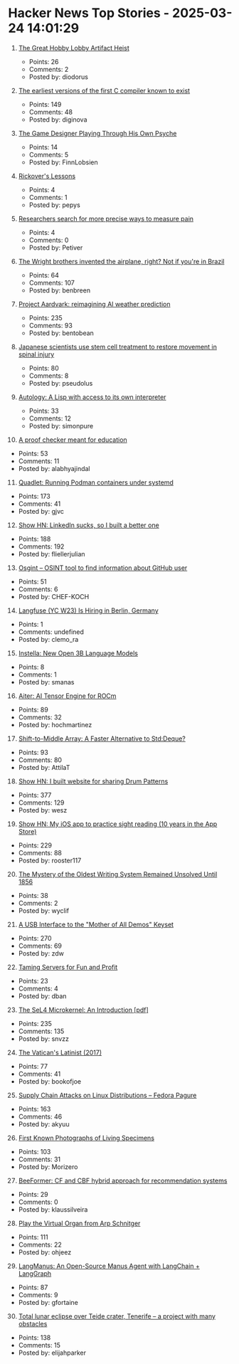 # Hacker News Top Stories - 2025-03-24 14:01:29

1. [The Great Hobby Lobby Artifact Heist](https://meghanboilard.substack.com/p/the-great-hobby-lobby-artifact-heist)
   - Points: 26
   - Comments: 2
   - Posted by: diodorus

2. [The earliest versions of the first C compiler known to exist](https://github.com/mortdeus/legacy-cc)
   - Points: 149
   - Comments: 48
   - Posted by: diginova

3. [The Game Designer Playing Through His Own Psyche](https://www.newyorker.com/culture/persons-of-interest/the-game-designer-playing-through-his-own-psyche)
   - Points: 14
   - Comments: 5
   - Posted by: FinnLobsien

4. [Rickover's Lessons](https://www.chinatalk.media/p/rickovers-lessons-how-to-build-a)
   - Points: 4
   - Comments: 1
   - Posted by: pepys

5. [Researchers search for more precise ways to measure pain](https://www.washingtonpost.com/science/2025/03/23/pain-measure-precision-research/)
   - Points: 4
   - Comments: 0
   - Posted by: Petiver

6. [The Wright brothers invented the airplane, right? Not if you're in Brazil](https://www.washingtonpost.com/world/2025/03/21/brazil-airplane-wright-brothers-santos-dumont/)
   - Points: 64
   - Comments: 107
   - Posted by: benbreen

7. [Project Aardvark: reimagining AI weather prediction](https://www.turing.ac.uk/blog/project-aardvark-reimagining-ai-weather-prediction)
   - Points: 235
   - Comments: 93
   - Posted by: bentobean

8. [Japanese scientists use stem cell treatment to restore movement in spinal injury](https://medicalxpress.com/news/2025-03-japanese-scientists-stem-cell-treatment.html)
   - Points: 80
   - Comments: 8
   - Posted by: pseudolus

9. [Autology: A Lisp with access to its own interpreter](https://github.com/Kimbsy/autology)
   - Points: 33
   - Comments: 12
   - Posted by: simonpure

10. [A proof checker meant for education](https://jsiek.github.io/deduce/index.html)
   - Points: 53
   - Comments: 11
   - Posted by: alabhyajindal

11. [Quadlet: Running Podman containers under systemd](https://mo8it.com/blog/quadlet/)
   - Points: 173
   - Comments: 41
   - Posted by: gjvc

12. [Show HN: LinkedIn sucks, so I built a better one](https://heyopenspot.com/)
   - Points: 188
   - Comments: 192
   - Posted by: fliellerjulian

13. [Osgint – OSINT tool to find information about GitHub user](https://github.com/hippiiee/osgint)
   - Points: 51
   - Comments: 6
   - Posted by: CHEF-KOCH

14. [Langfuse (YC W23) Is Hiring in Berlin, Germany](https://langfuse.com/careers)
   - Points: 1
   - Comments: undefined
   - Posted by: clemo_ra

15. [Instella: New Open 3B Language Models](https://rocm.blogs.amd.com/artificial-intelligence/introducing-instella-3B/README.html)
   - Points: 8
   - Comments: 1
   - Posted by: smanas

16. [Aiter: AI Tensor Engine for ROCm](https://rocm.blogs.amd.com/software-tools-optimization/aiter:-ai-tensor-engine-for-rocm™/README.html)
   - Points: 89
   - Comments: 32
   - Posted by: hochmartinez

17. [Shift-to-Middle Array: A Faster Alternative to Std:Deque?](https://github.com/attilatorda/Shift-To-Middle_Array)
   - Points: 93
   - Comments: 80
   - Posted by: AttilaT

18. [Show HN: I built website for sharing Drum Patterns](http://drumpatterns.onether.com)
   - Points: 377
   - Comments: 129
   - Posted by: wesz

19. [Show HN: My iOS app to practice sight reading (10 years in the App Store)](https://apps.apple.com/us/app/notes-sight-reading-trainer/id874386416)
   - Points: 229
   - Comments: 88
   - Posted by: rooster117

20. [The Mystery of the Oldest Writing System Remained Unsolved Until 1856](https://www.smithsonianmag.com/history/mystery-worlds-oldest-writing-system-remained-unsolved-until-four-scholars-raced-decipher-it-180985954/)
   - Points: 38
   - Comments: 2
   - Posted by: wyclif

21. [A USB Interface to the "Mother of All Demos" Keyset](https://www.righto.com/2025/03/mother-of-all-demos-usb-keyset-interface.html)
   - Points: 270
   - Comments: 69
   - Posted by: zdw

22. [Taming Servers for Fun and Profit](https://blog.railway.com/p/data-center-build-part-two)
   - Points: 23
   - Comments: 4
   - Posted by: dban

23. [The SeL4 Microkernel: An Introduction [pdf]](https://sel4.systems/About/seL4-whitepaper.pdf)
   - Points: 235
   - Comments: 135
   - Posted by: snvzz

24. [The Vatican's Latinist (2017)](https://newcriterion.com/article/the-vaticans-latinist/)
   - Points: 77
   - Comments: 41
   - Posted by: bookofjoe

25. [Supply Chain Attacks on Linux Distributions – Fedora Pagure](https://fenrisk.com/pagure)
   - Points: 163
   - Comments: 46
   - Posted by: akyuu

26. [First Known Photographs of Living Specimens](https://www.inaturalist.org/projects/first-known-photographs-of-living-specimens)
   - Points: 103
   - Comments: 31
   - Posted by: Morizero

27. [BeeFormer: CF and CBF hybrid approach for recommendation systems](https://github.com/recombee/beeformer)
   - Points: 29
   - Comments: 0
   - Posted by: klaussilveira

28. [Play the Virtual Organ from Arp Schnitger](https://www.orgelstadt-hamburg.de/play-arp/)
   - Points: 111
   - Comments: 22
   - Posted by: ohjeez

29. [LangManus: An Open-Source Manus Agent with LangChain + LangGraph](https://github.com/langmanus/langmanus)
   - Points: 87
   - Comments: 9
   - Posted by: gfortaine

30. [Total lunar eclipse over Teide crater, Tenerife – a project with many obstacles](https://lrtimelapse.com/news/total-lunar-eclipse-over-teide-crater-tenerife/)
   - Points: 138
   - Comments: 15
   - Posted by: elijahparker

